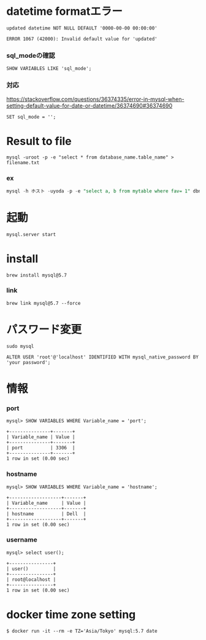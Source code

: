 # datetime formatエラー
```Shell
updated datetime NOT NULL DEFAULT '0000-00-00 00:00:00'

ERROR 1067 (42000): Invalid default value for 'updated'
```

### sql_modeの確認
```Shell
SHOW VARIABLES LIKE 'sql_mode';
```

### 対応
https://stackoverflow.com/questions/36374335/error-in-mysql-when-setting-default-value-for-date-or-datetime/36374690#36374690
```Shell
SET sql_mode = '';
```

# Result to file
```Shell
mysql -uroot -p -e "select * from database_name.table_name" > filename.txt
```

### ex
```Sql
mysql -h ホスト -uyoda -p -e "select a, b from mytable where fav= 1" dbname > result.txt
```

# 起動
```Shell
mysql.server start
```

# install
```Shell
brew install mysql@5.7
```

### link
```Shell
brew link mysql@5.7 --force
```

# パスワード変更
```Shell
sudo mysql

ALTER USER 'root'@'localhost' IDENTIFIED WITH mysql_native_password BY 'your password';
```

# 情報
### port
```Shell
mysql> SHOW VARIABLES WHERE Variable_name = 'port';

+---------------+-------+
| Variable_name | Value |
+---------------+-------+
| port          | 3306  |
+---------------+-------+
1 row in set (0.00 sec)
```

### hostname
```Shell
mysql> SHOW VARIABLES WHERE Variable_name = 'hostname';

+-------------------+-------+
| Variable_name     | Value |
+-------------------+-------+
| hostname          | Dell  |
+-------------------+-------+
1 row in set (0.00 sec)
```

### username
```Shell
mysql> select user();

+----------------+
| user()         |
+----------------+
| root@localhost |
+----------------+
1 row in set (0.00 sec)
```

# docker time zone setting
```
$ docker run -it --rm -e TZ='Asia/Tokyo' mysql:5.7 date
```